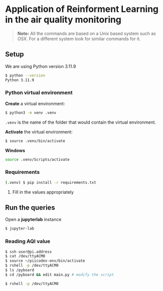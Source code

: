 # Application of Reinforment Learning in the air quality monitoring

> **Note:** All the commands are based on a Unix based system such as _OSX_.
> For a different system look for similar commands for it.


## Setup

We are using Python version 3.11.9

```bash
$ python --version
Python 3.11.9
```

### Python virtual environment

**Create** a virtual environment:

```bash
$ python3 -m venv .venv
```

`.venv` is the name of the folder that would contain the virtual environment.

**Activate** the virtual environment:

```bash
$ source .venv/bin/activate
```

**Windows**
```bash
source .venv/Scripts/activate
```
### Requirements

```bash
(.venv) $ pip install -r requirements.txt
```

1. Fill in the values appropriately

## Run the queries

Open a **jupyterlab** instance

```bash
$ jupyter-lab
```

### Reading AQI value
```bash
$ ssh user@pi.address
$ cat /dev/ttyACM0
$ source ~/piicodev-env/bin/activate
$ rshell -p /dev/ttyACM0
$ ls /pyboard
$ cd /pyboard && edit main.py # modify the script

$ rshell -p /dev/ttyACM0

```
